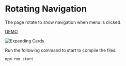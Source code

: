 # Rotating Navigation

The page rotate to show navigation when menu is clicked.

[DEMO](https://ecstatic-bhabha-f77bbb.netlify.app/)

![Expanding Cards](https://res.cloudinary.com/coffmanjrp-dev/image/upload/v1642982415/coffmanjrp.io/rotating_navigation_1a89e43f3f.png)

Run the following command to start to compile the files.

```
npm run start
```
